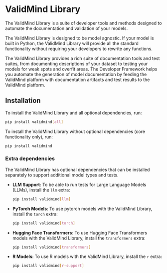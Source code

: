 # ValidMind Library

The ValidMind Library is a suite of developer tools and methods designed to automate
the documentation and validation of your models.

The ValidMind Library is designed to be model agnostic. If your model is built in Python, the ValidMind Library will provide all the standard functionality without requiring your developers to rewrite any functions.

The ValidMind Library provides a rich suite of documentation tools and test suites, from documenting
descriptions of your dataset to testing your models for weak spots and overfit areas. The Developer
Framework helps you automate the generation of model documentation by feeding the ValidMind platform with
documentation artifacts and test results to the ValidMind platform.

## Installation

To install the ValidMind Library and all optional dependencies, run:

```bash
pip install validmind[all]
```

To install the ValidMind Library without optional dependencies (core functionality only), run:

```bash
pip install validmind
```

### Extra dependencies

The ValidMind Library has optional dependencies that can be installed separately to support additional model types and tests.

- **LLM Support**: To be able to run tests for Large Language Models (LLMs), install the `llm` extra:

    ```bash
    pip install validmind[llm]
    ```

- **PyTorch Models**: To use pytorch models with the ValidMind Library, install the `torch` extra:

    ```bash
    pip install validmind[torch]
    ```

- **Hugging Face Transformers**: To use Hugging Face Transformers models with the ValidMind Library, install the `transformers` extra:

    ```bash
    pip install validmind[transformers]
    ```

- **R Models**: To use R models with the ValidMind Library, install the `r` extra:

    ```bash
    pip install validmind[r-support]
    ```

